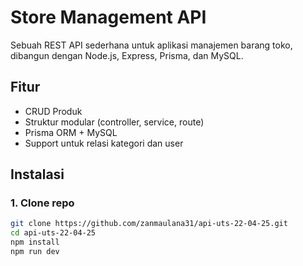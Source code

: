 # Store Management API

Sebuah REST API sederhana untuk aplikasi manajemen barang toko, dibangun dengan Node.js, Express, Prisma, dan MySQL.

## Fitur

- CRUD Produk
- Struktur modular (controller, service, route)
- Prisma ORM + MySQL
- Support untuk relasi kategori dan user

## Instalasi

### 1. Clone repo
```bash
git clone https://github.com/zanmaulana31/api-uts-22-04-25.git
cd api-uts-22-04-25
npm install
npm run dev
```
